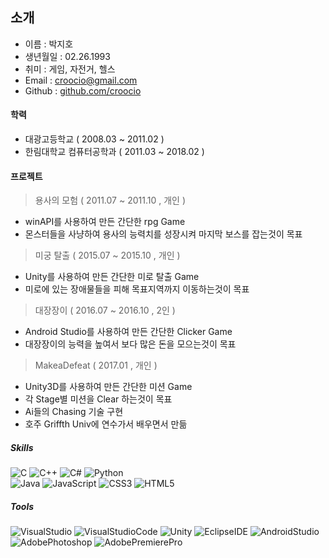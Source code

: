 <h2 class="code-line" data-line-start=0 data-line-end=1 ><a id="_0"></a>소개</h2>
<ul>
<li class="has-line-data" data-line-start="2" data-line-end="3">이름 : 박지호</li>
<li class="has-line-data" data-line-start="3" data-line-end="4">생년월일 : 02.26.1993</li>
<li class="has-line-data" data-line-start="4" data-line-end="5">취미 : 게임, 자전거, 헬스</li>
<li class="has-line-data" data-line-start="5" data-line-end="6">Email : <a href="mailto:croocio@gmail.com">croocio@gmail.com</a></li>
<li class="has-line-data" data-line-start="6" data-line-end="7">Github : <a href="https://github.com/croocio">github.com/croocio</a></li>
</ul>
<h4 class="code-line" data-line-start=9 data-line-end=10 ><a id="_9"></a>학력</h4>
<ul>
<li class="has-line-data" data-line-start="11" data-line-end="12">대광고등학교 ( 2008.03 ~ 2011.02 )</li>
<li class="has-line-data" data-line-start="12" data-line-end="13">한림대학교 컴퓨터공학과 ( 2011.03 ~ 2018.02 )</li>
</ul>
<h4 class="code-line" data-line-start=13 data-line-end=14 ><a id="_13"></a>프로젝트</h4>
<blockquote>
<p class="has-line-data" data-line-start="15" data-line-end="16">용사의 모험 ( 2011.07 ~ 2011.10 , 개인 )</p>
</blockquote>
<ul>
<li class="has-line-data" data-line-start="16" data-line-end="17">winAPI를 사용하여 만든 간단한 rpg Game</li>
<li class="has-line-data" data-line-start="17" data-line-end="18">몬스터들을 사냥하여 용사의 능력치를 성장시켜 마지막 보스를 잡는것이 목표</li>
</ul>
<blockquote>
<p class="has-line-data" data-line-start="18" data-line-end="19">미궁 탈출 ( 2015.07 ~ 2015.10 , 개인 )</p>
</blockquote>
<ul>
<li class="has-line-data" data-line-start="19" data-line-end="20">Unity를 사용하여 만든 간단한 미로 탈출 Game</li>
<li class="has-line-data" data-line-start="20" data-line-end="21">미로에 있는 장애물들을 피해 목표지역까지 이동하는것이 목표</li>
</ul>
<blockquote>
<p class="has-line-data" data-line-start="21" data-line-end="22">대장장이 ( 2016.07 ~ 2016.10 , 2인 )</p>
</blockquote>
<ul>
<li class="has-line-data" data-line-start="22" data-line-end="23">Android Studio를 사용하여 만든 간단한 Clicker Game</li>
<li class="has-line-data" data-line-start="23" data-line-end="24">대장장이의 능력을 높여서 보다 많은 돈을 모으는것이 목표</li>
</ul>
<blockquote>
<p class="has-line-data" data-line-start="24" data-line-end="25">MakeaDefeat ( 2017.01 , 개인 )</p>
</blockquote>
<ul>
<li class="has-line-data" data-line-start="25" data-line-end="26">Unity3D를 사용하여 만든 간단한 미션 Game</li>
<li class="has-line-data" data-line-start="26" data-line-end="27">각 Stage별 미션을 Clear 하는것이 목표</li>
<li class="has-line-data" data-line-start="27" data-line-end="28">Ai들의 Chasing 기술 구현</li>
<li class="has-line-data" data-line-start="28" data-line-end="30">호주 Griffth Univ에 연수가서 배우면서 만듦</li>
</ul>
<h5 class="code-line" data-line-start=30 data-line-end=31 ><a id="Skills_30"></a>Skills</h5>
<p class="has-line-data" data-line-start="31" data-line-end="33"><img src="https://img.shields.io/badge/-C-a8b9cc?style=flat-square&amp;logo=C&amp;logoColor=white" alt="C"> <img src="https://img.shields.io/badge/-C++-00599c?style=flat-square&amp;logo=C%2B%2B&amp;logoColor=white" alt="C++"> <img src="https://img.shields.io/badge/-C%23-239120?style=flat-square&amp;logo=C%20Sharp&amp;logoColor=white" alt="C#"> <img src="https://img.shields.io/badge/-Pyyhon-3776ab?style=flat-square&amp;logo=Python&amp;logoColor=white" alt="Python"><br>
<img src="https://img.shields.io/badge/-Java-007396?style=flat-square&amp;logo=Java&amp;logoColor=white" alt="Java"> <img src="https://img.shields.io/badge/-JavScript-f7df1e?style=flat-square&amp;logo=javaScript&amp;logoColor=black" alt="JavaScript"> <img src="https://img.shields.io/badge/-CSS3-1572b6?style=flat-square&amp;logo=CSS3&amp;logoColor=white" alt="CSS3"> <img src="https://img.shields.io/badge/-HTML5-E34F26?style=flat-square&amp;logo=HTML5&amp;logoColor=white" alt="HTML5"></p>
<h5 class="code-line" data-line-start=33 data-line-end=34 ><a id="Tools_33"></a>Tools</h5>
<p class="has-line-data" data-line-start="34" data-line-end="36"><img src="https://img.shields.io/badge/-Visual%20Studio-5C2D91?style=flat-square&amp;logo=Visual%20Studio&amp;logoColor=white" alt="VisualStudio"> <img src="https://img.shields.io/badge/-Visual%20Studio%20Code-007acc?style=flat-square&amp;logo=Visual%20Studio%20Code&amp;logoColor=white" alt="VisualStudioCode"> <img src="https://img.shields.io/badge/-Unity-000000?style=flat-square&amp;logo=Unity&amp;logoColor=white" alt="Unity"> <img src="https://img.shields.io/badge/-Eclipse%20IDE-2c2255?style=flat-square&amp;logo=Eclipse%20IDE&amp;logoColor=white" alt="EclipseIDE">  <img src="https://img.shields.io/badge/-Android%20Studio-3ddc84?style=flat-square&amp;logo=Android%20Studio&amp;logoColor=white" alt="AndroidStudio"><br>
<img src="https://img.shields.io/badge/-Adobe%20Photoshop-31a8ff?style=flat-square&amp;logo=Adobe%20Photoshop&amp;logoColor=white" alt="AdobePhotoshop"> <img src="https://img.shields.io/badge/-Adobe%20Premiere%20Pro-9999FF?style=flat-square&amp;logo=Adobe%20Premiere%20Pro&amp;logoColor=black" alt="AdobePremierePro"></p>
